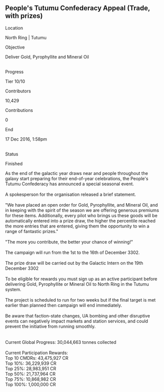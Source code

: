 ## People\'s Tutumu Confederacy Appeal (Trade, with prizes)

Location

North Ring \| Tutumu

Objective

Deliver Gold, Pyrophyllite and Mineral Oil

\
Progress

Tier 10/10

Contributors

10,429

Contributions

0

End

17 Dec 2016, 1:58pm

\
Status

Finished

As the end of the galactic year draws near and people throughout the
galaxy start preparing for their end-of-year celebrations, the People\'s
Tutumu Confederacy has announced a special seasonal event.\
\
A spokesperson for the organisation released a brief statement.\
\
\"We have placed an open order for Gold, Pyrophyllite, and Mineral Oil,
and in keeping with the spirit of the season we are offering generous
premiums for these items. Additionally, every pilot who brings us these
goods will be automatically entered into a prize draw, the higher the
percentile reached the more entries that are entered, giving them the
opportunity to win a range of fantastic prizes.\"\
\
\"The more you contribute, the better your chance of winning!\"\
\
The campaign will run from the 1st to the 16th of December 3302.\
\
The prize draw will be carried out by the Galactic Intern on the 19th
December 3302\
\
To be eligible for rewards you must sign up as an active participant
before delivering Gold, Pyrophyllite or Mineral Oil to North Ring in the
Tutumu system.\
\
The project is scheduled to run for two weeks but if the final target is
met earlier than planned then campaign will end immediately.\
\
Be aware that faction-state changes, UA bombing and other disruptive
events can negatively impact markets and station services, and could
prevent the initiative from running smoothly.\
\
\
Current Global Progress: 30,044,663 tonnes collected\
\
Current Participation Rewards:\
Top 10 CMDRs: 43,475,927 CR\
Top 10%: 36,229,939 CR\
Top 25%: 28,983,951 CR\
Top 50%: 21,737,964 CR\
Top 75%: 10,868,982 CR\
Top 100%: 1,000,000 CR
